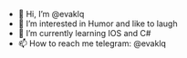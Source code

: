- 👋 Hi, I’m @evaklq
- 👀 I’m interested in Humor and like to laugh
- 🌱 I’m currently learning IOS and C#
- 📫 How to reach me telegram: @evaklq

<!---
evaklq/evaklq is a ✨ special ✨ repository because its `README.md` (this file) appears on your GitHub profile.
You can click the Preview link to take a look at your changes.
--->
